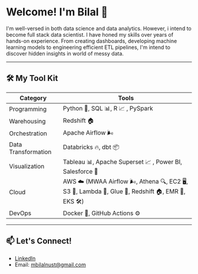 # Welcome! I'm Bilal 👋

I'm well-versed in both data science and data analytics. However, i intend to become full stack data scientist. I have honed my skills over years of hands-on experience. From creating dashboards, developing machine learning models to engineering efficient ETL pipelines, I'm intend to discover hidden insights in world of messy data.

---

## 🛠️ My Tool Kit

| Category           | Tools                                                                 |
|--------------------|----------------------------------------------------------------------|
| Programming        | Python 🐍, SQL 📊, R 📈 , PySpark                                      |
| Warehousing        | Redshift 🏠                                                |
| Orchestration      | Apache Airflow 🌬️                                    |
| Data Transformation| Databricks 🔥, dbt 📦                                              |
| Visualization      | Tableau 📊, Apache Superset 📈 , Power BI, Salesforce 💼                  |
| Cloud              | AWS ☁️ (MWAA Airflow 🌬️, Athena 🔍, EC2 🖥️, S3 📂, Lambda 🔄, Glue 🧩, Redshift 🏠, EMR 🚀, EKS 🛠️) |
| DevOps             | Docker 🐳, GitHub Actions ⚙️                                      |

---

## 📫 Let's Connect!
- [LinkedIn](https://www.linkedin.com/in/m-bilal/)
- Email: mbilalnust@gmail.com
